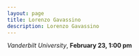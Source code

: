 ```yaml
---
layout: page
title: Lorenzo Gavassino 
description: Lorenzo Gavassino 
---
```


*Vanderbilt University*, **February 23, 1:00 pm**
